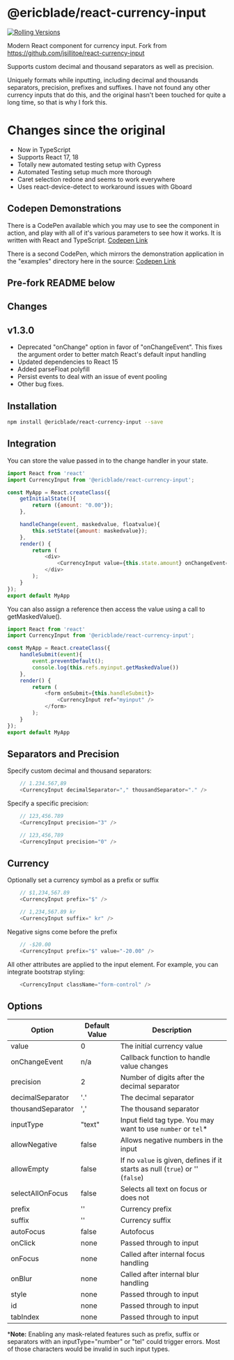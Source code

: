 # @ericblade/react-currency-input

[![Rolling Versions](https://img.shields.io/badge/Rolling%20Versions-Enabled-brightgreen)](https://rollingversions.com/ericblade/react-currency-input)

Modern React component for currency input. Fork from https://github.com/jsillitoe/react-currency-input

Supports custom decimal and thousand separators as well as precision.

Uniquely formats while inputting, including decimal and thousands separators, precision, prefixes and suffixes.  I have not found any other currency inputs that do this, and the original hasn't been touched for quite a long time, so that is why I fork this.

# Changes since the original

- Now in TypeScript
- Supports React 17, 18
- Totally new automated testing setup with Cypress
- Automated Testing setup much more thorough
- Caret selection redone and seems to work everywhere
- Uses react-device-detect to workaround issues with Gboard

## Codepen Demonstrations

There is a CodePen available which you may use to see the component in action, and play with all of it's various parameters to see how it works.  It is written with React and TypeScript.
[Codepen Link](https://codepen.io/ericblade/pen/NWaLbGK)

There is a second CodePen, which mirrors the demonstration application in the "examples" directory here in the source: [Codepen Link](https://codepen.io/ericblade/pen/JjraWdG)

## Pre-fork README below

## Changes

## v1.3.0

- Deprecated "onChange" option in favor of "onChangeEvent". This fixes the argument order to better match React's default input handling
- Updated dependencies to React 15
- Added parseFloat polyfill
- Persist events to deal with an issue of event pooling
- Other bug fixes.

## Installation

```bash
npm install @ericblade/react-currency-input --save
```

## Integration

You can store the value passed in to the change handler in your state.

```javascript
import React from 'react'
import CurrencyInput from '@ericblade/react-currency-input';

const MyApp = React.createClass({
    getInitialState(){
        return ({amount: "0.00"});
    },

    handleChange(event, maskedvalue, floatvalue){
        this.setState({amount: maskedvalue});
    },
    render() {
        return (
            <div>
                <CurrencyInput value={this.state.amount} onChangeEvent={this.handleChange}/>
            </div>
        );
    }
});
export default MyApp
```

You can also assign a reference then access the value using a call to getMaskedValue().

```javascript
import React from 'react'
import CurrencyInput from '@ericblade/react-currency-input';

const MyApp = React.createClass({
    handleSubmit(event){
        event.preventDefault();
        console.log(this.refs.myinput.getMaskedValue())
    },
    render() {
        return (
            <form onSubmit={this.handleSubmit}>
                <CurrencyInput ref="myinput" />
            </form>
        );
    }
});
export default MyApp
```

## Separators and Precision

Specify custom decimal and thousand separators:

```javascript
    // 1.234.567,89
    <CurrencyInput decimalSeparator="," thousandSeparator="." />
```

Specify a specific precision:

```javascript
    // 123,456.789
    <CurrencyInput precision="3" />
```

```javascript
    // 123,456,789
    <CurrencyInput precision="0" />
```

## Currency

Optionally set a currency symbol as a prefix or suffix

```javascript
    // $1,234,567.89
    <CurrencyInput prefix="$" />
```

```javascript
    // 1,234,567.89 kr
    <CurrencyInput suffix=" kr" />
```

Negative signs come before the prefix

```javascript
    // -$20.00
    <CurrencyInput prefix="$" value="-20.00" />
```

All other attributes are applied to the input element. For example, you can integrate bootstrap styling:

```javascript
    <CurrencyInput className="form-control" />
```

## Options

Option            | Default Value | Description
----------------- | ------------- | -----------------------------------------------------------------------------
value             | 0             | The initial currency value
onChangeEvent     | n/a           | Callback function to handle value changes
precision         | 2             | Number of digits after the decimal separator
decimalSeparator  | '.'           | The decimal separator
thousandSeparator | ','           | The thousand separator
inputType         | "text"        | Input field tag type. You may want to use `number` or `tel`*
allowNegative     | false         | Allows negative numbers in the input
allowEmpty        | false         | If no `value` is given, defines if it starts as null (`true`) or '' (`false`)
selectAllOnFocus  | false         | Selects all text on focus or does not
prefix            | ''            | Currency prefix
suffix            | ''            | Currency suffix
autoFocus         | false         | Autofocus
onClick           | none          | Passed through to input
onFocus           | none          | Called after internal focus handling
onBlur            | none          | Called after internal blur handling
style             | none          | Passed through to input
id                | none          | Passed through to input
tabIndex          | none          | Passed through to input

***Note:** Enabling any mask-related features such as prefix, suffix or separators with an inputType="number" or "tel" could trigger errors. Most of those characters would be invalid in such input types.
